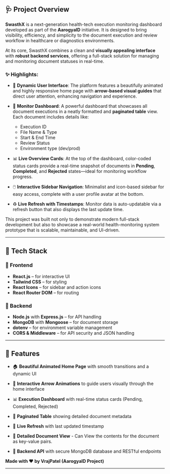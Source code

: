 ## 🩺 Project Overview

**SwasthX** is a next-generation health-tech execution monitoring dashboard developed as part of the **AarogyaID** initiative. It is designed to bring visibility, efficiency, and simplicity to the document execution and review workflow in healthcare or diagnostics environments.

At its core, SwasthX combines a clean and **visually appealing interface** with **robust backend services**, offering a full-stack solution for managing and monitoring document statuses in real-time.

### ✨ Highlights:

- 🔄 **Dynamic User Interface**: The platform features a beautifully animated and highly responsive home page with **arrow-based visual guides** that direct user attention, enhancing navigation and experience.
  
- 📄 **Monitor Dashboard**: A powerful dashboard that showcases all document executions in a neatly formatted and **paginated table** view. Each document includes details like:
  - Execution ID
  - File Name & Type
  - Start & End Time
  - Review Status
  - Environment type (dev/prod)

- 📊 **Live Overview Cards**: At the top of the dashboard, color-coded status cards provide a real-time snapshot of documents in **Pending**, **Completed**, and **Rejected** states—ideal for monitoring workflow progress.

- 🖱️ **Interactive Sidebar Navigation**: Minimalist and icon-based sidebar for easy access, complete with a user profile avatar at the bottom.

- ♻️ **Live Refresh with Timestamps**: Monitor data is auto-updatable via a refresh button that also displays the last update time.

This project was built not only to demonstrate modern full-stack development but also to showcase a real-world health-monitoring system prototype that is scalable, maintainable, and UI-driven.

---

## 🧰 Tech Stack

### 🔹 Frontend
- **React.js** – for interactive UI
- **Tailwind CSS** – for styling
- **React Icons** – for sidebar and action icons
- **React Router DOM** – for routing

### 🔸 Backend
- **Node.js** with **Express.js** – for API handling
- **MongoDB** with **Mongoose** – for document storage
- **dotenv** – for environment variable management
- **CORS & Middleware** – for API security and JSON handling

---

## 🚀 Features

- 🏠 **Beautiful Animated Home Page** with smooth transitions and a dynamic UI
- 🔽 **Interactive Arrow Animations** to guide users visually through the home interface
- 📊 **Execution Dashboard** with real-time status cards (Pending, Completed, Rejected)
- 📄 **Paginated Table** showing detailed document metadata
- 🔁 **Live Refresh** with last updated timestamp
- 📂 **Detailed Document View** - Can View the contents for the document as key-value pairs.

- 🔐 **Backend API** with secure MongoDB database and RESTful endpoints


**Made with ❤️ by VrajPatel (AarogyaID Project)**

---
